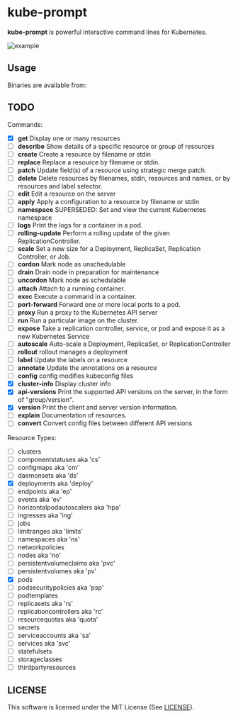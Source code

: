 # kube-prompt

**kube-prompt** is powerful interactive command lines for Kubernetes.

![example](./_resources/kube-prompt.gif)

## Usage

Binaries are available from:

## TODO

Commands:

* [x] **get**            Display one or many resources
* [ ] **describe**       Show details of a specific resource or group of resources
* [ ] **create**         Create a resource by filename or stdin
* [ ] **replace**        Replace a resource by filename or stdin.
* [ ] **patch**          Update field(s) of a resource using strategic merge patch.
* [ ] **delete**         Delete resources by filenames, stdin, resources and names, or by resources and label selector.
* [ ] **edit**           Edit a resource on the server
* [ ] **apply**          Apply a configuration to a resource by filename or stdin
* [ ] **namespace**      SUPERSEDED: Set and view the current Kubernetes namespace
* [ ] **logs**           Print the logs for a container in a pod.
* [ ] **rolling-update** Perform a rolling update of the given ReplicationController.
* [ ] **scale**          Set a new size for a Deployment, ReplicaSet, Replication Controller, or Job.
* [ ] **cordon**         Mark node as unschedulable
* [ ] **drain**          Drain node in preparation for maintenance
* [ ] **uncordon**       Mark node as schedulable
* [ ] **attach**         Attach to a running container.
* [ ] **exec**           Execute a command in a container.
* [ ] **port-forward**   Forward one or more local ports to a pod.
* [ ] **proxy**          Run a proxy to the Kubernetes API server
* [ ] **run**            Run a particular image on the cluster.
* [ ] **expose**         Take a replication controller, service, or pod and expose it as a new Kubernetes Service
* [ ] **autoscale**      Auto-scale a Deployment, ReplicaSet, or ReplicationController
* [ ] **rollout**        rollout manages a deployment
* [ ] **label**          Update the labels on a resource
* [ ] **annotate**       Update the annotations on a resource
* [ ] **config**         config modifies kubeconfig files
* [x] **cluster-info**   Display cluster info
* [x] **api-versions**   Print the supported API versions on the server, in the form of "group/version".
* [x] **version**        Print the client and server version information.
* [ ] **explain**        Documentation of resources.
* [ ] **convert**        Convert config files between different API versions

Resource Types:
* [ ] clusters
* [ ] componentstatuses aka 'cs'
* [ ] configmaps aka 'cm'
* [ ] daemonsets aka 'ds'
* [x] deployments aka 'deploy'
* [ ] endpoints aka 'ep'
* [ ] events aka 'ev'
* [ ] horizontalpodautoscalers aka 'hpa'
* [ ] ingresses aka 'ing'
* [ ] jobs
* [ ] limitranges aka 'limits'
* [ ] namespaces aka 'ns'
* [ ] networkpolicies
* [ ] nodes aka 'no'
* [ ] persistentvolumeclaims aka 'pvc'
* [ ] persistentvolumes aka 'pv'
* [x] pods
* [ ] podsecuritypolicies aka 'psp'
* [ ] podtemplates
* [ ] replicasets aka 'rs'
* [ ] replicationcontrollers aka 'rc'
* [ ] resourcequotas aka 'quota'
* [ ] secrets
* [ ] serviceaccounts aka 'sa'
* [ ] services aka 'svc'
* [ ] statefulsets
* [ ] storageclasses
* [ ] thirdpartyresources

## LICENSE

This software is licensed under the MIT License (See [LICENSE](./LICENSE)).
